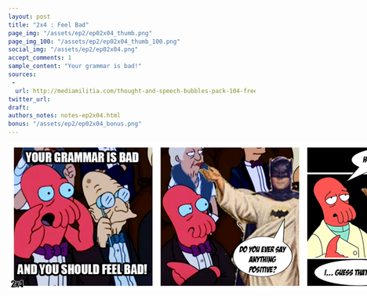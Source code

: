 ```yaml
---
layout: post
title: "2x4 : Feel Bad"
page_img: "/assets/ep2/ep02x04_thumb.png"
page_img_100: "/assets/ep2/ep02x04_thumb_100.png"
social_img: "/assets/ep2/ep02x04.png"
accept_comments: 1
sample_content: "Your grammar is bad!"
sources: 
 - 
  url: http://mediamilitia.com/thought-and-speech-bubbles-pack-104-free-vectors-and-images/
twitter_url: 
draft: 
authors_notes: notes-ep2x04.html
bonus: "/assets/ep2/ep02x04_bonus.png"
---
```



<div style="margin-left: auto; margin-right: auto; width: 900px;">
  <img src="/assets/ep2/ep02x04.png" alt="Feel Bad" style="width: 900px" />
</div>

<div style="display: none">
  Script:

  Zoidberg: Your grammar is bad. And you should feel bad!
  Batman Jesus: Do you ever say anything positive?
  Zoidberg: How about Zoidberg?
  Batman Jesus: I... guess that's better.

  Batman Jesus Zoidberg: I could get used to this.
</div>
